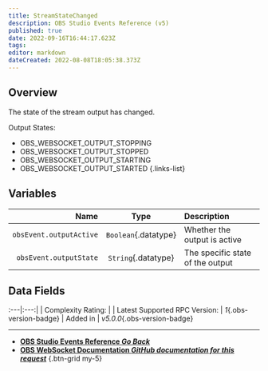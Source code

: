 ```yaml
---
title: StreamStateChanged
description: OBS Studio Events Reference (v5)
published: true
date: 2022-09-16T16:44:17.623Z
tags: 
editor: markdown
dateCreated: 2022-08-08T18:05:38.373Z
---
```


## Overview
The state of the stream output has changed.

Output States:
* OBS_WEBSOCKET_OUTPUT_STOPPING
* OBS_WEBSOCKET_OUTPUT_STOPPED
* OBS_WEBSOCKET_OUTPUT_STARTING
* OBS_WEBSOCKET_OUTPUT_STARTED
{.links-list}

## Variables
Name | Type | Description | 
----:|:----:|:------------|
`obsEvent.outputActive` | `Boolean`{.datatype} | Whether the output is active
`obsEvent.outputState` | `String`{.datatype} | The specific state of the output

## Data Fields
:---|:---:|
| Complexity Rating: | <span class="stars stars--2"></span>
| Latest Supported RPC Version: | *1*{.obs-version-badge}
| Added in | *v5.0.0*{.obs-version-badge}

---

- [<i class="mdi mdi-chevron-left"></i>**OBS Studio Events Reference *Go Back***](/en/Broadcasters/OBS/Events)
- [<i class="mdi mdi-github"></i> **OBS WebSocket Documentation *GitHub documentation for this request***](https://github.com/obsproject/obs-websocket/blob/master/docs/generated/protocol.md#streamstatechanged)
{.btn-grid my-5}